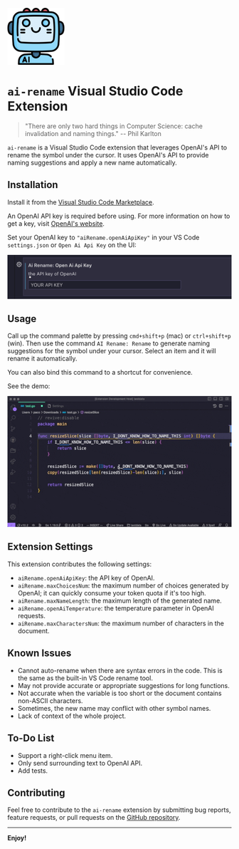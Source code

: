 ![icon](./assets/logo.png)

# `ai-rename` Visual Studio Code Extension

> "There are only two hard things in Computer Science: cache invalidation and naming things."
> -- Phil Karlton

`ai-rename` is a Visual Studio Code extension that leverages OpenAI's API to rename the symbol under the cursor. It uses OpenAI's API to provide naming suggestions and apply a new name automatically.

## Installation

Install it from the [Visual Studio Code Marketplace](https://marketplace.visualstudio.com/items?itemName=paco0x.ai-rename).

An OpenAI API key is required before using. For more information on how to get a key, visit [OpenAI's website](https://openai.com/api/).

Set your OpenAI key to `"aiRename.openAiApiKey"` in your VS Code `settings.json` or `Open Ai Api Key` on the UI:

![key-config](./assets/key-config.png)

## Usage

Call up the command palette by pressing `cmd+shift+p` (mac) or `ctrl+shift+p` (win). Then use the command `AI Rename: Rename` to generate naming suggestions for the symbol under your cursor. Select an item and it will rename it automatically.

You can also bind this command to a shortcut for convenience.

See the demo:

![demo](./assets/demo.gif)

## Extension Settings

This extension contributes the following settings:

-   `aiRename.openAiApiKey`: the API key of OpenAI.
-   `aiRename.maxChoicesNum`: the maximum number of choices generated by OpenAI; it can quickly consume your token quota if it's too high.
-   `aiRename.maxNameLength`: the maximum length of the generated name.
-   `aiRename.openAiTemperature`: the temperature parameter in OpenAI requests.
-   `aiRename.maxCharactersNum`: the maximum number of characters in the document.

## Known Issues

-   Cannot auto-rename when there are syntax errors in the code. This is the same as the built-in VS Code rename tool.
-   May not provide accurate or appropriate suggestions for long functions.
-   Not accurate when the variable is too short or the document contains non-ASCII characters.
-   Sometimes, the new name may conflict with other symbol names.
-   Lack of context of the whole project.

## To-Do List

-   Support a right-click menu item.
-   Only send surrounding text to OpenAI API.
-   Add tests.

## Contributing

Feel free to contribute to the `ai-rename` extension by submitting bug reports, feature requests, or pull requests on the [GitHub repository](https://github.com/paco0x/vscode-ai-rename.gi).

---

**Enjoy!**
